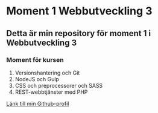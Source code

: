 # Moment 1 Webbutveckling 3
## Detta är min repository för moment 1 i Webbutveckling 3
### Moment för kursen
  1. Versionshantering och Git  
  1. NodeJS och Gulp  
  1. CSS och preprocessorer och SASS  
  1. REST-webbtjänster med PHP  
  
  [Länk till min Github-profil](https://github.com/ewnnr "Github -ewnnr")
